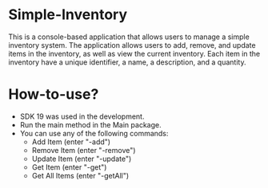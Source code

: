 # Simple-Inventory
This is a console-based application that allows users to manage a simple inventory system. 
The application allows users to add, remove, and update items in the inventory, as well as view the current inventory. 
Each item in the inventory have a unique identifier, a name, a description, and a quantity.

# How-to-use?
- SDK 19 was used in the development.
- Run the main method in the Main package.
- You can use any of the following commands:
  - Add Item (enter "-add")
  - Remove Item (enter "-remove")
  - Update Item (enter "-update")
  - Get Item (enter "-get") 
  - Get All Items (enter "-getAll") 
